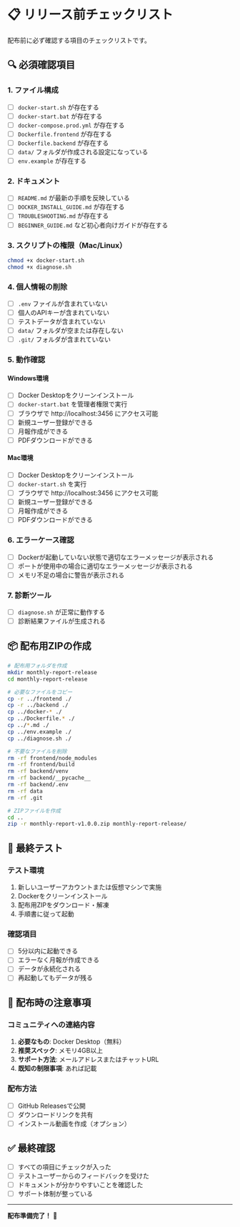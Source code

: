 # 📋 リリース前チェックリスト

配布前に必ず確認する項目のチェックリストです。

## 🔍 必須確認項目

### 1. ファイル構成
- [ ] `docker-start.sh` が存在する
- [ ] `docker-start.bat` が存在する  
- [ ] `docker-compose.prod.yml` が存在する
- [ ] `Dockerfile.frontend` が存在する
- [ ] `Dockerfile.backend` が存在する
- [ ] `data/` フォルダが作成される設定になっている
- [ ] `env.example` が存在する

### 2. ドキュメント
- [ ] `README.md` が最新の手順を反映している
- [ ] `DOCKER_INSTALL_GUIDE.md` が存在する
- [ ] `TROUBLESHOOTING.md` が存在する
- [ ] `BEGINNER_GUIDE.md` など初心者向けガイドが存在する

### 3. スクリプトの権限（Mac/Linux）
```bash
chmod +x docker-start.sh
chmod +x diagnose.sh
```

### 4. 個人情報の削除
- [ ] `.env` ファイルが含まれていない
- [ ] 個人のAPIキーが含まれていない
- [ ] テストデータが含まれていない
- [ ] `data/` フォルダが空または存在しない
- [ ] `.git/` フォルダが含まれていない

### 5. 動作確認

#### Windows環境
- [ ] Docker Desktopをクリーンインストール
- [ ] `docker-start.bat` を管理者権限で実行
- [ ] ブラウザで http://localhost:3456 にアクセス可能
- [ ] 新規ユーザー登録ができる
- [ ] 月報作成ができる
- [ ] PDFダウンロードができる

#### Mac環境  
- [ ] Docker Desktopをクリーンインストール
- [ ] `docker-start.sh` を実行
- [ ] ブラウザで http://localhost:3456 にアクセス可能
- [ ] 新規ユーザー登録ができる
- [ ] 月報作成ができる
- [ ] PDFダウンロードができる

### 6. エラーケース確認
- [ ] Dockerが起動していない状態で適切なエラーメッセージが表示される
- [ ] ポートが使用中の場合に適切なエラーメッセージが表示される
- [ ] メモリ不足の場合に警告が表示される

### 7. 診断ツール
- [ ] `diagnose.sh` が正常に動作する
- [ ] 診断結果ファイルが生成される

## 📦 配布用ZIPの作成

```bash
# 配布用フォルダを作成
mkdir monthly-report-release
cd monthly-report-release

# 必要なファイルをコピー
cp -r ../frontend ./
cp -r ../backend ./
cp ../docker-* ./
cp ../Dockerfile.* ./
cp ../*.md ./
cp ../env.example ./
cp ../diagnose.sh ./

# 不要なファイルを削除
rm -rf frontend/node_modules
rm -rf frontend/build
rm -rf backend/venv
rm -rf backend/__pycache__
rm -rf backend/.env
rm -rf data
rm -rf .git

# ZIPファイルを作成
cd ..
zip -r monthly-report-v1.0.0.zip monthly-report-release/
```

## 🧪 最終テスト

### テスト環境
1. 新しいユーザーアカウントまたは仮想マシンで実施
2. Dockerをクリーンインストール
3. 配布用ZIPをダウンロード・解凍
4. 手順書に従って起動

### 確認項目
- [ ] 5分以内に起動できる
- [ ] エラーなく月報が作成できる
- [ ] データが永続化される
- [ ] 再起動してもデータが残る

## 📝 配布時の注意事項

### コミュニティへの連絡内容
1. **必要なもの**: Docker Desktop（無料）
2. **推奨スペック**: メモリ4GB以上
3. **サポート方法**: メールアドレスまたはチャットURL
4. **既知の制限事項**: あれば記載

### 配布方法
- [ ] GitHub Releasesで公開
- [ ] ダウンロードリンクを共有
- [ ] インストール動画を作成（オプション）

## ✅ 最終確認

- [ ] すべての項目にチェックが入った
- [ ] テストユーザーからのフィードバックを受けた
- [ ] ドキュメントが分かりやすいことを確認した
- [ ] サポート体制が整っている

---

**配布準備完了！** 🎉